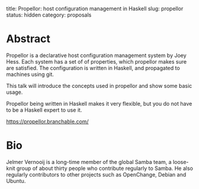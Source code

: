 title: Propellor: host configuration management in Haskell
slug: propellor
status: hidden
category: proposals

 # Abstract
Propellor is a declarative host configuration management system by Joey Hess.
Each system has a set of of properties, which propellor makes sure are
satisfied.
The configuration is written in Haskell, and propagated to machines using git.

This talk will introduce the concepts used in propellor and show
some basic usage.

Propellor being written in Haskell makes it very flexible,
but you do not have to be a Haskell expert to use it.

https://propellor.branchable.com/

 # Bio
 Jelmer Vernooij is a long-time member of the global Samba team, a
 loose-knit group of about thirty people who contribute regularly to
 Samba. He also regularly contributors to other projects such as
 OpenChange, Debian and Ubuntu.
